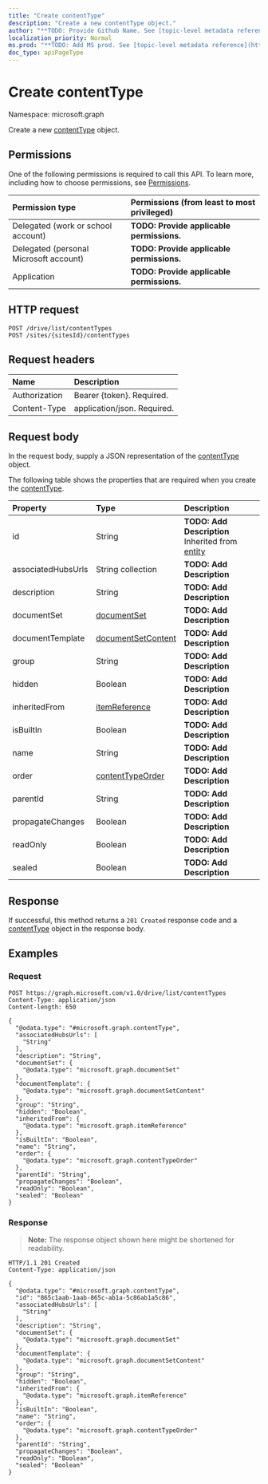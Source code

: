 ```yaml
---
title: "Create contentType"
description: "Create a new contentType object."
author: "**TODO: Provide Github Name. See [topic-level metadata reference](https://msgo.azurewebsites.net/add/document/guidelines/metadata.html#topic-level-metadata)**"
localization_priority: Normal
ms.prod: "**TODO: Add MS prod. See [topic-level metadata reference](https://msgo.azurewebsites.net/add/document/guidelines/metadata.html#topic-level-metadata)**"
doc_type: apiPageType
---
```


# Create contentType
Namespace: microsoft.graph



Create a new [contentType](../resources/contenttype.md) object.

## Permissions
One of the following permissions is required to call this API. To learn more, including how to choose permissions, see [Permissions](/graph/permissions-reference).

|Permission type|Permissions (from least to most privileged)|
|:---|:---|
|Delegated (work or school account)|**TODO: Provide applicable permissions.**|
|Delegated (personal Microsoft account)|**TODO: Provide applicable permissions.**|
|Application|**TODO: Provide applicable permissions.**|

## HTTP request

<!-- {
  "blockType": "ignored"
}
-->
``` http
POST /drive/list/contentTypes
POST /sites/{sitesId}/contentTypes
```

## Request headers
|Name|Description|
|:---|:---|
|Authorization|Bearer {token}. Required.|
|Content-Type|application/json. Required.|

## Request body
In the request body, supply a JSON representation of the [contentType](../resources/contenttype.md) object.

The following table shows the properties that are required when you create the [contentType](../resources/contenttype.md).

|Property|Type|Description|
|:---|:---|:---|
|id|String|**TODO: Add Description** Inherited from [entity](../resources/entity.md)|
|associatedHubsUrls|String collection|**TODO: Add Description**|
|description|String|**TODO: Add Description**|
|documentSet|[documentSet](../resources/documentset.md)|**TODO: Add Description**|
|documentTemplate|[documentSetContent](../resources/documentsetcontent.md)|**TODO: Add Description**|
|group|String|**TODO: Add Description**|
|hidden|Boolean|**TODO: Add Description**|
|inheritedFrom|[itemReference](../resources/itemreference.md)|**TODO: Add Description**|
|isBuiltIn|Boolean|**TODO: Add Description**|
|name|String|**TODO: Add Description**|
|order|[contentTypeOrder](../resources/contenttypeorder.md)|**TODO: Add Description**|
|parentId|String|**TODO: Add Description**|
|propagateChanges|Boolean|**TODO: Add Description**|
|readOnly|Boolean|**TODO: Add Description**|
|sealed|Boolean|**TODO: Add Description**|



## Response

If successful, this method returns a `201 Created` response code and a [contentType](../resources/contenttype.md) object in the response body.

## Examples

### Request
<!-- {
  "blockType": "request",
  "name": "create_contenttype_from_"
}
-->
``` http
POST https://graph.microsoft.com/v1.0/drive/list/contentTypes
Content-Type: application/json
Content-length: 650

{
  "@odata.type": "#microsoft.graph.contentType",
  "associatedHubsUrls": [
    "String"
  ],
  "description": "String",
  "documentSet": {
    "@odata.type": "microsoft.graph.documentSet"
  },
  "documentTemplate": {
    "@odata.type": "microsoft.graph.documentSetContent"
  },
  "group": "String",
  "hidden": "Boolean",
  "inheritedFrom": {
    "@odata.type": "microsoft.graph.itemReference"
  },
  "isBuiltIn": "Boolean",
  "name": "String",
  "order": {
    "@odata.type": "microsoft.graph.contentTypeOrder"
  },
  "parentId": "String",
  "propagateChanges": "Boolean",
  "readOnly": "Boolean",
  "sealed": "Boolean"
}
```


### Response
>**Note:** The response object shown here might be shortened for readability.
<!-- {
  "blockType": "response",
  "truncated": true,
  "@odata.type": "microsoft.graph.contentType"
}
-->
``` http
HTTP/1.1 201 Created
Content-Type: application/json

{
  "@odata.type": "#microsoft.graph.contentType",
  "id": "865c1aab-1aab-865c-ab1a-5c86ab1a5c86",
  "associatedHubsUrls": [
    "String"
  ],
  "description": "String",
  "documentSet": {
    "@odata.type": "microsoft.graph.documentSet"
  },
  "documentTemplate": {
    "@odata.type": "microsoft.graph.documentSetContent"
  },
  "group": "String",
  "hidden": "Boolean",
  "inheritedFrom": {
    "@odata.type": "microsoft.graph.itemReference"
  },
  "isBuiltIn": "Boolean",
  "name": "String",
  "order": {
    "@odata.type": "microsoft.graph.contentTypeOrder"
  },
  "parentId": "String",
  "propagateChanges": "Boolean",
  "readOnly": "Boolean",
  "sealed": "Boolean"
}
```

